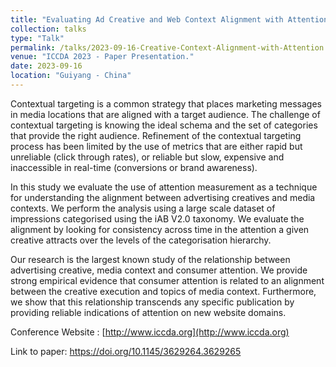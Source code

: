 ```yaml
---
title: "Evaluating Ad Creative and Web Context Alignment with Attention Measurement"
collection: talks
type: "Talk"
permalink: /talks/2023-09-16-Creative-Context-Alignment-with-Attention
venue: "ICCDA 2023 - Paper Presentation."
date: 2023-09-16
location: "Guiyang - China"
---
```


Contextual targeting is a common strategy that places marketing messages
in media locations that are aligned with a target audience.
The challenge of contextual targeting is knowing the ideal schema and
the set of categories that provide the right audience.
Refinement of the contextual targeting process has been
limited by the use of metrics that are either rapid but
unreliable (click through rates), or reliable
but slow, expensive and inaccessible in real-time (conversions or brand awareness).

In this study we evaluate the use of attention measurement as a technique for
understanding the alignment between advertising creatives and media contexts.
We perform the analysis using
a large scale dataset of impressions categorised using the iAB V2.0 taxonomy. We
evaluate the alignment by looking for consistency across time in the attention
a given creative attracts over the levels of the categorisation hierarchy.

Our research is the largest known study of the relationship between advertising creative,
media context and consumer attention. We provide strong empirical evidence that consumer
attention is related to an alignment between the creative execution and topics of media
context. Furthermore, we show that this relationship transcends any specific publication
by providing reliable indications of attention on new website domains.

Conference Website : [http://www.iccda.org](http://www.iccda.org)
 
Link to paper: https://doi.org/10.1145/3629264.3629265

